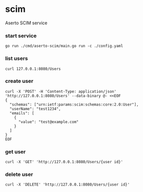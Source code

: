 # scim
Aserto SCIM service

### start service
```
go run ./cmd/aserto-scim/main.go run -c ./config.yaml
```

### list users

`curl 127.0.0.1:8080/Users`

### create user
```
curl -X 'POST' -H 'Content-Type: application/json' 'http://127.0.0.1:8080/Users' --data-binary @- <<EOF
{
  "schemas": ["urn:ietf:params:scim:schemas:core:2.0:User"],
  "userName": "test1234",
  "emails": [
    {
	  "value": "test@example.com"
    }
  ]
}
EOF
```

### get user
`curl -X 'GET' 'http://127.0.0.1:8080/Users/{user id}' `

### delete user
`curl -X 'DELETE' 'http://127.0.0.1:8080/Users/{user id}' `